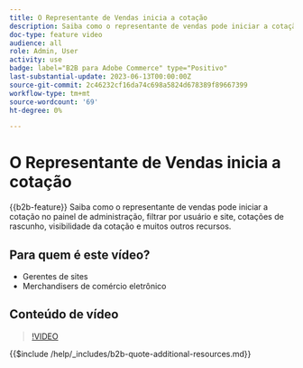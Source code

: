 ```yaml
---
title: O Representante de Vendas inicia a cotação
description: Saiba como o representante de vendas pode iniciar a cotação com o administrador do Adobe Commerce
doc-type: feature video
audience: all
role: Admin, User
activity: use
badge: label="B2B para Adobe Commerce" type="Positivo"
last-substantial-update: 2023-06-13T00:00:00Z
source-git-commit: 2c46232cf16da74c698a5824d678389f89667399
workflow-type: tm+mt
source-wordcount: '69'
ht-degree: 0%

---
```


# O Representante de Vendas inicia a cotação

{{b2b-feature}}
Saiba como o representante de vendas pode iniciar a cotação no painel de administração, filtrar por usuário e site, cotações de rascunho, visibilidade da cotação e muitos outros recursos.

## Para quem é este vídeo?

- Gerentes de sites
- Merchandisers de comércio eletrônico

## Conteúdo de vídeo

>[!VIDEO](https://video.tv.adobe.com/v/3420390?learn=on)

{{$include /help/_includes/b2b-quote-additional-resources.md}}
